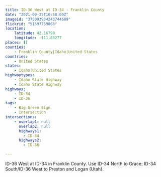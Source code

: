 ```yaml
---
title: ID-36 West at ID-34 - Franklin County
date: "2021-09-25T10:58:09Z"
imageid: "375093934243744689"
flickrid: "51597759068"
location:
    latitude: 42.16798
    longitude: -111.83277
places: []
counties:
    - Franklin County|Idaho|United States
countries:
    - United States
states:
    - Idaho|United States
highwaytypes:
    - Idaho State Highway
    - Idaho State Highway
highways:
    - ID-34
    - ID-36
tags:
    - Big Green Sign
    - Intersection
intersections:
    - overlap1: null
      overlap2: null
      highways1:
        - ID-34
      highways2:
        - ID-36

---
```

ID-36 West at ID-34 in Franklin County.  Use ID-34 North to Grace; ID-34 South/ID-36 West to Preston and Logan (Utah).